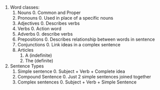 1. Word classes:
	1. Nouns
		0. Common and Proper
	2. Pronouns
		0. Used in place of a specific nouns
	3. Adjectives
		0. Describes verbs
	4. Verbs
		0. Action word
	5. Adverbs
		0. describe verbs
	6. Prepositions
		0. Describes relationship between words in sentence
	7. Conjunctions
		0. Link ideas in a complex sentence
	8. Articles
		1.  A (indefinite)
		2. The (definite)
2. Sentence Types
	1. Simple sentence
		0. Subject + Verb + Complete idea
	2. Compound Sentence
		0. Just 2 simple sentences joined together
	3. Complex sentences
		0. Subject + Verb + Simple Sentence 
	